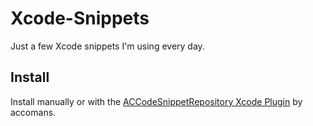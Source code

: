 Xcode-Snippets
==============

Just a few Xcode snippets I'm using every day.

Install
--------------

Install manually or with the [ACCodeSnippetRepository Xcode Plugin](https://github.com/acoomans/ACCodeSnippetRepositoryPlugin) by accomans.
